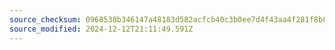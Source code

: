 ```yaml
---
source_checksum: 0968538b346147a48183d582acfcb40c3b0ee7d4f43aa4f281f8b8d14a8461b2
source_modified: 2024-12-12T21:11:49.591Z
---
```


